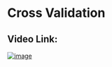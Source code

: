 # Cross Validation
## Video Link:

[![image](https://user-images.githubusercontent.com/63282184/137615538-59cf9103-ba84-4948-8fdb-9129a04b390f.png)](https://drive.google.com/file/d/10RTPaD-f3VQvINLA7GRVhm2ACwLpE3O7/view?usp=sharing)
